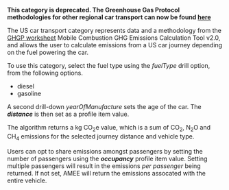 **This category is deprecated. The Greenhouse Gas Protocol methodologies
for other regional car transport can now be found
[here](US_road_transport_by_Greenhouse_Gas_Protocol)**

The US car transport category represents data and a methodology from the
[GHGP worksheet](http://www.ghgprotocol.org/calculation-tools/all-tools)
Mobile Combustion GHG Emissions Calculation Tool v2.0, and allows the
user to calculate emissions from a US car journey depending on the fuel
powering the car.

To use this category, select the fuel type using the *fuelType* drill
option, from the following options.

  - diesel
  - gasoline

A second drill-down *yearOfManufacture* sets the age of the car. The
***distance*** is then set as a profile item value.

The algorithm returns a kg CO<sub>2</sub>e value, which is a sum of CO<sub>2</sub>,
N<sub>2</sub>O and CH<sub>4</sub> emissions for the selected journey distance and
vehicle type.

Users can opt to share emissions amongst passengers by setting the
number of passengers using the ***occupancy*** profile item value.
Setting multiple passengers will result in the emissions *per passenger*
being returned. If not set, AMEE will return the emissions assocated
with the entire vehicle.
